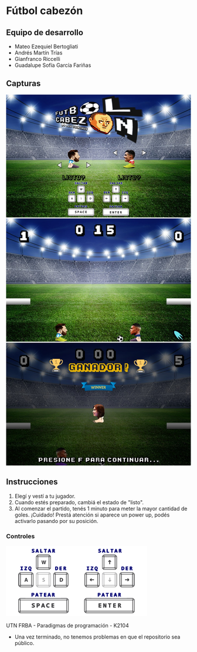 # Fútbol cabezón

## Equipo de desarrollo

- Mateo Ezequiel Bertogliati
- Andrés Martín Trías
- Gianfranco Riccelli
- Guadalupe Sofía García Fariñas

## Capturas

![capturaMenu](captura1.jpeg)
![capturaPartido](captura2.jpeg)
![capturaGanador](captura3.jpeg)

## Instrucciones
1. Elegí y vestí a tu jugador.
2. Cuando estés preparado, cambiá el estado de "listo".
3. Al comenzar el partido, tenés 1 minuto para meter la mayor cantidad de goles.
¡Cuidado! Prestá atención si aparece un power up, podés activarlo pasando por su posición.
	
### Controles
![controles](assets/controles.png)

UTN FRBA - Paradigmas de programación - K2104
- Una vez terminado, no tenemos problemas en que el repositorio sea público.
 
